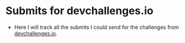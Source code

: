 # Submits for devchallenges.io

- Here I will track all the submits I could send for the challenges from [devchallenges.io](https://devchallenges.io).
